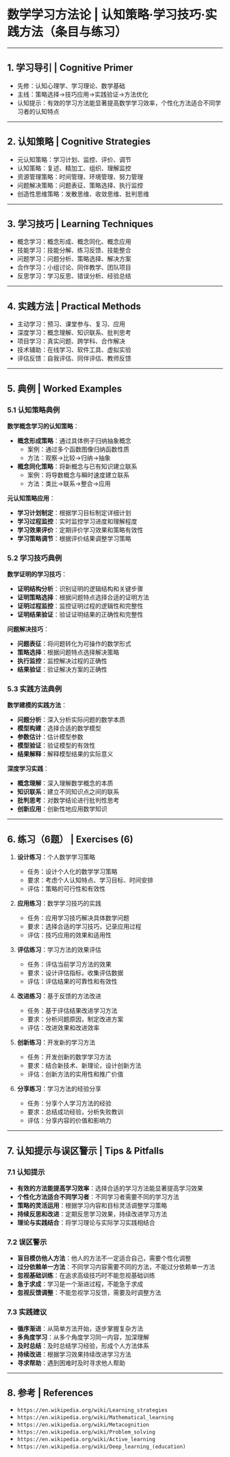 # 数学学习方法论 | 认知策略·学习技巧·实践方法（条目与练习）

---

## 1. 学习导引 | Cognitive Primer

- 先修：认知心理学、学习理论、数学基础
- 主线：策略选择→技巧应用→实践验证→方法优化
- 认知提示：有效的学习方法能显著提高数学学习效率，个性化方法适合不同学习者的认知特点

---

## 2. 认知策略 | Cognitive Strategies

- 元认知策略：学习计划、监控、评价、调节
- 认知策略：复述、精加工、组织、理解监控
- 资源管理策略：时间管理、环境管理、努力管理
- 问题解决策略：问题表征、策略选择、执行监控
- 创造性思维策略：发散思维、收敛思维、批判思维

---

## 3. 学习技巧 | Learning Techniques

- 概念学习：概念形成、概念同化、概念应用
- 技能学习：技能分解、练习反馈、技能整合
- 问题学习：问题分析、策略选择、解决方案
- 合作学习：小组讨论、同伴教学、团队项目
- 反思学习：学习反思、错误分析、经验总结

---

## 4. 实践方法 | Practical Methods

- 主动学习：预习、课堂参与、复习、应用
- 深度学习：概念理解、知识联系、批判思考
- 项目学习：真实问题、跨学科、合作解决
- 技术辅助：在线学习、软件工具、虚拟实验
- 评估反馈：自我评估、同伴评估、教师反馈

---

## 5. 典例 | Worked Examples

### 5.1 认知策略典例

**数学概念学习的认知策略**：

- **概念形成策略**：通过具体例子归纳抽象概念
  - 案例：通过多个函数图像归纳函数性质
  - 方法：观察→比较→归纳→抽象
- **概念同化策略**：将新概念与已有知识建立联系
  - 案例：将导数概念与瞬时速度建立联系
  - 方法：类比→联系→整合→应用

**元认知策略应用**：

- **学习计划制定**：根据学习目标制定详细计划
- **学习过程监控**：实时监控学习进度和理解程度
- **学习效果评价**：定期评价学习效果和策略有效性
- **学习策略调节**：根据评价结果调整学习策略

### 5.2 学习技巧典例

**数学证明的学习技巧**：

- **证明结构分析**：识别证明的逻辑结构和关键步骤
- **证明策略选择**：根据问题特点选择合适的证明方法
- **证明过程监控**：监控证明过程的逻辑性和完整性
- **证明结果验证**：验证证明结果的正确性和完整性

**问题解决技巧**：

- **问题表征**：将问题转化为可操作的数学形式
- **策略选择**：根据问题特点选择解决策略
- **执行监控**：监控解决过程的正确性
- **结果验证**：验证解决方案的正确性

### 5.3 实践方法典例

**数学建模的实践方法**：

- **问题分析**：深入分析实际问题的数学本质
- **模型构建**：选择合适的数学模型
- **参数估计**：估计模型参数
- **模型验证**：验证模型的有效性
- **结果解释**：解释模型结果的实际意义

**深度学习实践**：

- **概念理解**：深入理解数学概念的本质
- **知识联系**：建立不同知识点之间的联系
- **批判思考**：对数学结论进行批判性思考
- **创新应用**：创新性地应用数学知识

---

## 6. 练习（6题） | Exercises (6)

1) **设计练习**：个人数学学习策略
   - 任务：设计个人化的数学学习策略
   - 要求：考虑个人认知特点、学习目标、时间安排
   - 评估：策略的可行性和有效性

2) **应用练习**：数学学习技巧的实践
   - 任务：应用学习技巧解决具体数学问题
   - 要求：选择合适的学习技巧，记录应用过程
   - 评估：技巧应用的效果和适用性

3) **评估练习**：学习方法的效果评估
   - 任务：评估当前学习方法的效果
   - 要求：设计评估指标，收集评估数据
   - 评估：评估结果的可靠性和有效性

4) **改进练习**：基于反馈的方法改进
   - 任务：基于评估结果改进学习方法
   - 要求：分析问题原因，制定改进方案
   - 评估：改进效果和改进效率

5) **创新练习**：开发新的学习方法
   - 任务：开发创新的数学学习方法
   - 要求：结合新技术、新理论，设计创新方法
   - 评估：创新方法的实用性和推广价值

6) **分享练习**：学习方法的经验分享
   - 任务：分享个人学习方法的经验
   - 要求：总结成功经验，分析失败教训
   - 评估：分享内容的价值和影响力

---

## 7. 认知提示与误区警示 | Tips & Pitfalls

### 7.1 认知提示

- **有效的方法能提高学习效率**：选择合适的学习方法能显著提高学习效果
- **个性化方法适合不同学习者**：不同学习者需要不同的学习方法
- **策略的灵活运用**：根据学习内容和目标灵活调整学习策略
- **持续反思和改进**：定期反思学习效果，持续改进学习方法
- **理论与实践结合**：将学习理论与实际学习实践相结合

### 7.2 误区警示

- **盲目模仿他人方法**：他人的方法不一定适合自己，需要个性化调整
- **过分依赖单一方法**：不同学习内容需要不同的方法，不能过分依赖单一方法
- **忽视基础训练**：在追求高级技巧时不能忽视基础训练
- **急于求成**：学习是一个渐进过程，不能急于求成
- **忽视反馈调整**：不能忽视学习反馈，需要及时调整方法

### 7.3 实践建议

- **循序渐进**：从简单方法开始，逐步掌握复杂方法
- **多角度学习**：从多个角度学习同一内容，加深理解
- **及时总结**：及时总结学习经验，形成个人方法体系
- **持续改进**：根据学习效果持续改进学习方法
- **寻求帮助**：遇到困难时及时寻求他人帮助

---

## 8. 参考 | References

- `https://en.wikipedia.org/wiki/Learning_strategies`
- `https://en.wikipedia.org/wiki/Mathematical_learning`
- `https://en.wikipedia.org/wiki/Metacognition`
- `https://en.wikipedia.org/wiki/Problem_solving`
- `https://en.wikipedia.org/wiki/Active_learning`
- `https://en.wikipedia.org/wiki/Deep_learning_(education)`
